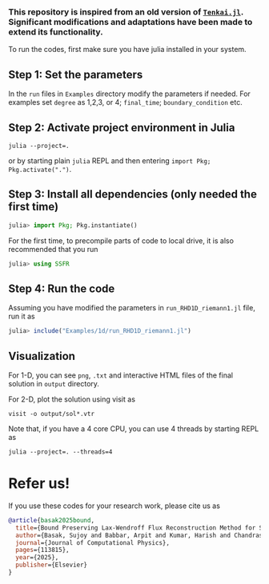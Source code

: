 ### This repository is inspired from an old version of [`Tenkai.jl`](https://github.com/Arpit-Babbar/Tenkai.jl). Significant modifications and adaptations have been made to extend its functionality. 

To run the codes, first make sure you have julia installed in your system.

## Step 1: Set the parameters
In the `run` files in `Examples` directory modify the parameters if needed. For examples set `degree` as 1,2,3, or 4; `final_time`; `boundary_condition` etc.

## Step 2: Activate project environment in Julia
```shell
julia --project=.
```
or by starting plain `julia` REPL and then entering `import Pkg; Pkg.activate(".")`. 

## Step 3: Install all dependencies (only needed the first time)
```julia
julia> import Pkg; Pkg.instantiate()
```

For the first time, to precompile parts of code to local drive, it is also recommended that you run

```julia
julia> using SSFR
```

## Step 4: Run the code
Assuming you have modified the parameters in `run_RHD1D_riemann1.jl` file, run it as
```julia
julia> include("Examples/1d/run_RHD1D_riemann1.jl")
```

## Visualization

For 1-D, you can see `png`, `.txt` and interactive HTML files of the final solution in `output` directory.

For 2-D, plot the solution using visit as

```shell
visit -o output/sol*.vtr
```


Note that, if you have a 4 core CPU, you can use 4 threads by starting REPL as

```shell
julia --project=. --threads=4
```

# Refer us!

If you use these codes for your research work, please cite us as

```bibtex
@article{basak2025bound,
  title={Bound Preserving Lax-Wendroff Flux Reconstruction Method for Special Relativistic Hydrodynamics},
  author={Basak, Sujoy and Babbar, Arpit and Kumar, Harish and Chandrashekar, Praveen},
  journal={Journal of Computational Physics},
  pages={113815},
  year={2025},
  publisher={Elsevier}
}
```
